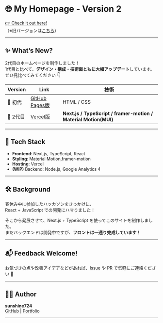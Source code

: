 # 🌐 My Homepage - Version 2

[👉 Check it out here!](https://sunshine724.vercel.app/)  
（※旧バージョンは[こちら](https://sunshine-724.github.io/index-jp.html)）

---

## ✨ What’s New?

2代目のホームページを制作しました！  
1代目と比べて、**デザイン・構成・技術面ともに大幅アップデート**しています。  
ぜひ見比べてみてください 👇

| Version | Link | 技術 |
|--------|------|------|
| 🥇 初代 | [GitHub Pages版](https://sunshine-724.github.io/index-jp.html) | HTML / CSS |
| 🥈 2代目 | [Vercel版](https://sunshine724.vercel.app/) | **Next.js / TypeScript / framer-motion / Material Motion(MUI)** |

---

## 🔧 Tech Stack

- **Frontend**: Next.js, TypeScript, React
- **Styling**: Material Motion,framer-motion 
- **Hosting**: Vercel
- **(WIP)** Backend: Node.js, Google Analytics 4

---

## 🛠 Background

春休み中に参加したハッカソンをきっかけに、  
React + JavaScript での開発にハマりました！

そこから発展させて、Next.js + TypeScript を使ってこのサイトを制作しました。  
まだバックエンドは開発中ですが、**フロントは一通り完成しています！**

---

## 📬 Feedback Welcome!

お気づきの点や改善アイデアなどがあれば、Issue や PR で気軽にご連絡ください 🙌

---

## 🧑‍💻 Author

**sunshine724**  
[GitHub](https://github.com/sunshine-724) | [Portfolio](https://sunshine724.vercel.app/)

---
